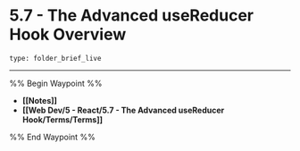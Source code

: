 # 5.7 - The Advanced useReducer Hook Overview
 
```ccard
type: folder_brief_live
```
 
---

%% Begin Waypoint %%
- **[[Notes]]**
- **[[Web Dev/5 - React/5.7 - The Advanced useReducer Hook/Terms/Terms]]**

%% End Waypoint %%